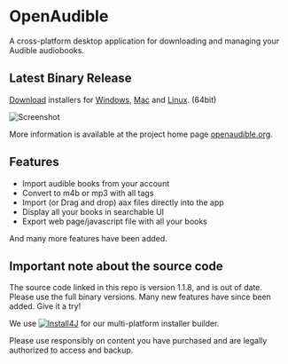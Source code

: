 # OpenAudible
A cross-platform desktop application for downloading and managing your Audible audiobooks.

## Latest Binary Release

[Download](https://openaudible.org) installers for [Windows](https://openaudible.org/latest/OpenAudible_win.exe), [Mac](https://openaudible.org/latest/OpenAudible_mac.dmg) and [Linux](https://openaudible.org/latest/OpenAudible_x86_64.AppImage). (64bit)

![Screenshot](screenshot.png)

More information is available at the project home page [openaudible.org](http://openaudible.org).

## Features
- Import audible books from your account
- Convert to m4b or mp3 with all tags
- Import (or Drag and drop) aax files directly into the app
- Display all your books in searchable UI
- Export web page/javascript file with all your books

And many more features have been added.

## Important note about the source code
The source code linked in this repo is version 1.1.8, and is out of date. Please use the full binary versions. Many new features have since been added. Give it a try!

We use [![Install4J](https://www.ej-technologies.com/images/product_banners/install4j_small.png)](https://www.ej-technologies.com/products/install4j/overview.html) for our multi-platform installer builder.


Please use responsibly on content you have purchased and are legally authorized to access and backup.
